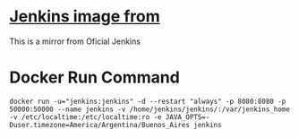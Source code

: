 # [Jenkins image from](https://github.com/jenkinsci/docker)

This is a mirror from Oficial Jenkins

# Docker Run Command
```docker run -u="jenkins:jenkins" -d --restart "always" -p 8080:8080 -p 50000:50000 --name jenkins -v /home/jenkins/jenkins/:/var/jenkins_home -v /etc/localtime:/etc/localtime:ro -e JAVA_OPTS=-Duser.timezone=America/Argentina/Buenos_Aires jenkins```
